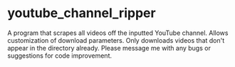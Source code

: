 # youtube_channel_ripper
A program that scrapes all videos off the inputted YouTube channel. Allows customization of download parameters. Only downloads videos that don't appear in the directory already. Please message me with any bugs or suggestions for code improvement.  
